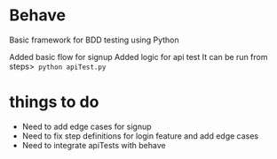 # Behave 

Basic framework for BDD testing using Python 

Added basic flow for signup 
Added logic for api test It can be run from steps>``` python apiTest.py```


# things to do 
 - Need to add edge cases for signup 
 - Need to fix step definitions for login feature and add edge cases
 - Need to integrate apiTests with behave
